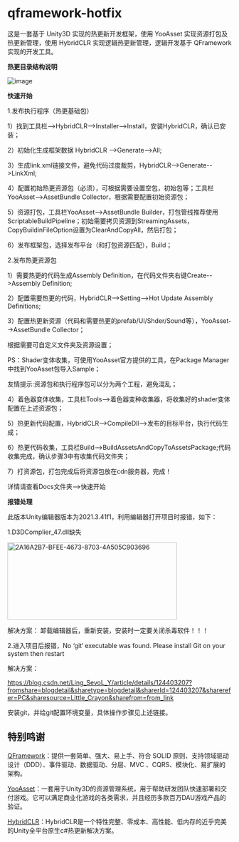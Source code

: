 # qframework-hotfix
这是一套基于 Unity3D 实现的热更新开发框架，使用 YooAsset 实现资源打包及热更新管理，使用 HybridCLR 实现逻辑热更新管理，逻辑开发基于 QFramework 实现的开发工具。

**热更目录结构说明**

![image](https://github.com/user-attachments/assets/25ce0e8d-74fc-4463-867d-d590285133a1)

**快速开始**

1.发布执行程序（热更基础包）

1）找到工具栏-->HybridCLR-->Installer-->Install，安装HybridCLR，确认已安装；

2）初始化生成框架数据 HybridCLR -->Generate-->All;

3）生成link.xml链接文件，避免代码过度裁剪，HybridCLR-->Generate-->LinkXml;

4）配置初始热更资源包（必须），可根据需要设置空包，初始包等；工具栏YooAsset-->AssetBundle Collector，根据需要配置初始资源包；

5）资源打包，工具栏YooAsset-->AssetBundle Builder，打包管线推荐使用ScriptableBuildPipeline；初始需要拷贝资源到StreamingAssets，CopyBuildinFileOption设置为ClearAndCopyAll，然后打包；

6）发布框架包，选择发布平台（和打包资源匹配），Build；

2.发布热更资源包

1）需要热更的代码生成Assembly Definition，在代码文件夹右键Create-->Assembly Definition;

2）配置需要热更的代码，HybridCLR-->Setting-->Hot Update Assembly Definitions;

3）配置热更新资源（代码和需要热更的prefab/UI/Shder/Sound等），YooAsset-->AssetBundle Collector；

根据需要可自定义文件夹及资源设置；

PS：Shader变体收集，可使用YooAsset官方提供的工具，在Package Manager中找到YooAsset包导入Sample；

友情提示:资源包和执行程序包可以分为两个工程，避免混乱；

4）着色器变体收集，工具栏Tools-->着色器变种收集器，将收集好的shader变体配置在上述资源包；

5）热更新代码配置，HybridCLR-->CompileDll-->发布的目标平台，执行代码生成；

6）热更代码收集，工具栏Build-->BuildAssetsAndCopyToAssetsPackage;代码收集完成，确认步骤3中有收集代码文件夹；

7）打资源包，打包完成后将资源包放在cdn服务器，完成！

详情请查看Docs文件夹-->快速开始




**报错处理**

此版本Unity编辑器版本为2021.3.41f1，利用编辑器打开项目时报错，如下：

1.D3DComplier_47.dll缺失

<img width="381" height="173" alt="2A16A2B7-BFEE-4673-8703-4A505C903696" src="https://github.com/user-attachments/assets/27569e89-f5c4-454c-8412-2b709e0ab1fc" />

解决方案：
卸载编辑器后，重新安装，安装时一定要关闭杀毒软件！！！

2.进入项目后报错，No ‘git‘ executable was found. Please install Git on your system then restart

解决方案：

https://blog.csdn.net/Ling_SevoL_Y/article/details/124403207?fromshare=blogdetail&sharetype=blogdetail&sharerId=124403207&sharerefer=PC&sharesource=Little_Crayon&sharefrom=from_link

安装git，并给git配置环境变量，具体操作步骤见上述链接。

















特别鸣谢
---
[QFramework](https://github.com/liangxiegame/QFramework)：提供一套简单、强大、易上手、符合 SOLID 原则、支持领域驱动设计（DDD）、事件驱动、数据驱动、分层、MVC 、CQRS、模块化、易扩展的架构。  
  
[YooAsset](https://github.com/tuyoogame/YooAsset)：一套用于Unity3D的资源管理系统，用于帮助研发团队快速部署和交付游戏。它可以满足商业化游戏的各类需求，并且经历多款百万DAU游戏产品的验证。  
  
[HybridCLR](https://github.com/focus-creative-games/hybridclr)：HybridCLR是一个特性完整、零成本、高性能、低内存的近乎完美的Unity全平台原生c#热更新解决方案。  
